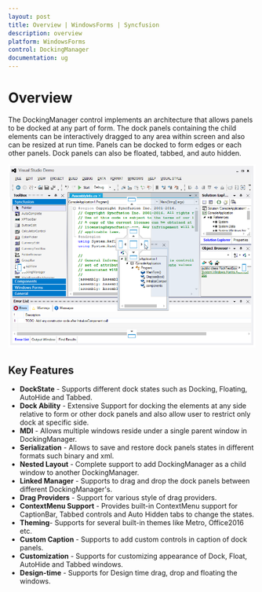 ```yaml
---
layout: post
title: Overview | WindowsForms | Syncfusion
description: overview
platform: WindowsForms
control: DockingManager 
documentation: ug
---
```


# Overview

The DockingManager control implements an architecture that allows panels to be docked at any part of form. The dock panels containing the child elements can be interactively dragged to any area within screen and also can be resized at run time. Panels can be docked to form edges or each other panels. Dock panels can also be floated, tabbed, and auto hidden.

![](Images/GettingStarted.png)

## Key Features 

* **DockState** - Supports different dock states such as Docking, Floating, AutoHide and Tabbed.
* **Dock Ability** - Extensive Support for docking the elements at any side relative to form or other dock panels and also allow user to restrict only dock at specific side.
* **MDI** - Allows multiple windows reside under a single parent window in DockingManager.
* **Serialization** - Allows to save and restore dock panels states in different formats such binary and xml.
* **Nested Layout** - Complete support to add DockingManager as a child window to another DockingManager.
* **Linked Manager** - Supports to drag and drop the dock panels between different DockingManager's.
* **Drag Providers** - Support for various style of drag providers.
* **ContextMenu Support** - Provides built-in ContextMenu support for CaptionBar, Tabbed controls and Auto Hidden tabs to change the states.
* **Theming**- Supports for several built-in themes like Metro, Office2016 etc.
* **Custom Caption** -  Supports to add custom controls in caption of dock panels.
* **Customization** - Supports for customizing appearance of Dock, Float, AutoHide and Tabbed windows.
* **Design-time** - Supports for Design time drag, drop and floating the windows.
